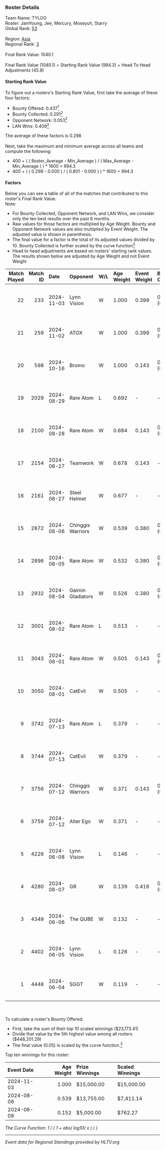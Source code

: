 ### Roster Details<br />
Team Name: TYLOO<br />
Roster: JamYoung, Jee, Mercury, Moseyuh, Starry<br />
Global Rank: [53](../../standings_global_2024_11_13.md)<br />
<br />
Region: [Asia]( ../../standings_asia_2024_11_13.md)<br />
Regional Rank: [3]( ../../standings_asia_2024_11_13.md)<br />
<br />
Final Rank Value:  1040.1<br />
<br />
Final Rank Value (1040.1) = Starting Rank Value (994.3) + Head To Head Adjustments (45.9)<br />

#### Starting Rank Value<br />
To figure out a rosters's Starting Rank Value, first take the average of these four factors:<br />
- Bounty Offered: 0.437[<sup>1</sup>](#table2)
- Bounty Collected: 0.291[<sup>2</sup>](#table1)
- Opponent Network: 0.053[<sup>2</sup>](#table1)
- LAN Wins: 0.409[<sup>2</sup>](#table1)

The average of these factors is 0.298<br />
<br />
Next, take the maximum and minimum average across all teams and compute the following:<br />
- 400 + ( ( Roster_Average - Min_Average ) / ( Max_Average - Min_Average ) ) * 1600 = 994.3
- 400 + ( ( 0.298 - 0.000 ) / ( 0.801 - 0.000 ) ) * 1600 = 994.3


#### Factors<br />
Below you can see a table of all of the matches that contributed to this roster's Final Rank Value.<br />
Note:<br />

- For Bounty Collected, Opponent Network, and LAN Wins, we consider only the ten best results over the past 6 months.
- Raw values for those factors are multiplied by Age Weight. Bounty and Opponent Network values are also multiplied by Event Weight. The adjusted value is shown in parenthesis.
- The final value for a factor is the total of its adjusted values divided by 10. Bounty Collected is further scaled by the curve function[<sup>3</sup>](#curveFunction)
- Head to head adjustments are based on rosters' starting rank values. The results shown below are adjusted by Age Weight and not Event Weight
<span id="table1"></span><br />


| Match Played | Match ID | Date       | Opponent          | W/L | Age Weight | Event Weight | Bounty Collected | Opponent Network | LAN Wins  | H2H Adj. | Roster                                   |
| -: | -: | :- | :- | :- | :- | :- | :- | :- | :- | -: | :- |
|           22 |      233 | 2024-11-03 | Lynn Vision       | W   | 1.000      | 0.399        | 0.035 (0.014)    | 0.265 (0.106)    | 1 (1.000) |    14.96 | JamYoung, Jee, Mercury, Moseyuh, Starry  |
|           21 |      259 | 2024-11-02 | ATOX              | W   | 1.000      | 0.399        | 0.030 (0.012)    | 0.258 (0.103)    | 1 (1.000) |    15.94 | JamYoung, Jee, Mercury, Moseyuh, Starry  |
|           20 |      598 | 2024-10-16 | Bromo             | W   | 1.000      | 0.143        | 0.007 (0.001)    | 0.214 (0.031)    | 0 (0.000) |     4.43 | JamYoung, Jee, Mercury, Moseyuh, Starry  |
|           19 |     2029 | 2024-08-29 | Rare Atom         | L   | 0.692      | -            | -                | -                | -         |   -12.82 | JamYoung, Jee, Mercury, Moseyuh, Starry  |
|           18 |     2100 | 2024-08-28 | Rare Atom         | W   | 0.684      | 0.143        | 0.011 (0.001)    | 0.306 (0.030)    | 0 (0.000) |     8.90 | JamYoung, Jee, Mercury, Moseyuh, Starry  |
|           17 |     2154 | 2024-08-27 | Teamwork          | W   | 0.678      | 0.143        | -                | 0.094 (0.009)    | 0 (0.000) |     1.36 | JamYoung, Jee, Mercury, Moseyuh, Starry  |
|           16 |     2161 | 2024-08-27 | Steel Helmet      | W   | 0.677      | -            | -                | -                | 0 (0.000) |     0.68 | JamYoung, Jee, Mercury, Moseyuh, Starry  |
|           15 |     2872 | 2024-08-06 | Chinggis Warriors | W   | 0.539      | 0.380        | 0.005 (0.001)    | 0.108 (0.022)    | 1 (0.539) |     4.17 | JamYoung, Jee, Mercury, Moseyuh, Starry  |
|           14 |     2896 | 2024-08-05 | Rare Atom         | W   | 0.532      | 0.380        | 0.011 (0.002)    | 0.306 (0.062)    | 1 (0.532) |     7.38 | JamYoung, Jee, Mercury, Moseyuh, Starry  |
|           13 |     2932 | 2024-08-04 | Gaimin Gladiators | W   | 0.526      | 0.380        | 0.016 (0.003)    | 0.703 (0.140)    | 1 (0.526) |     6.04 | JamYoung, Jee, Mercury, Moseyuh, Starry  |
|           12 |     3001 | 2024-08-02 | Rare Atom         | L   | 0.513      | -            | -                | -                | -         |    -9.13 | JamYoung, Jee, Mercury, Moseyuh, zhokiNg |
|           11 |     3043 | 2024-08-01 | Rare Atom         | W   | 0.505      | 0.143        | 0.011 (0.001)    | 0.306 (0.022)    | 0 (0.000) |     6.81 | JamYoung, Jee, Mercury, Moseyuh, zhokiNg |
|           10 |     3050 | 2024-08-01 | CatEvil           | W   | 0.505      | -            | -                | -                | -         |     1.54 | JamYoung, Jee, Mercury, Moseyuh, zhokiNg |
|            9 |     3742 | 2024-07-13 | Rare Atom         | L   | 0.379      | -            | -                | -                | -         |    -7.32 | JamYoung, Jee, Mercury, Moseyuh, zhokiNg |
|            8 |     3744 | 2024-07-13 | CatEvil           | W   | 0.379      | -            | -                | -                | -         |     1.00 | JamYoung, Jee, Mercury, Moseyuh, zhokiNg |
|            7 |     3756 | 2024-07-12 | Chinggis Warriors | W   | 0.371      | 0.143        | 0.005 (0.000)    | -                | -         |     2.97 | JamYoung, Jee, Mercury, Moseyuh, zhokiNg |
|            6 |     3759 | 2024-07-12 | Alter Ego         | W   | 0.371      | -            | -                | -                | -         |     0.76 | JamYoung, Jee, Mercury, Moseyuh, zhokiNg |
|            5 |     4226 | 2024-06-08 | Lynn Vision       | L   | 0.146      | -            | -                | -                | -         |    -1.91 | JamYoung, k4Mi, Mercury, Moseyuh, zdr    |
|            4 |     4280 | 2024-06-07 | GR                | W   | 0.139      | 0.416        | 0.021 (0.001)    | 0.175 (0.010)    | -         |     0.85 | JamYoung, k4Mi, Mercury, Moseyuh, zdr    |
|            3 |     4349 | 2024-06-06 | The QUBE          | W   | 0.132      | -            | -                | -                | -         |     0.41 | JamYoung, k4Mi, Mercury, Moseyuh, zdr    |
|            2 |     4402 | 2024-06-05 | Lynn Vision       | L   | 0.126      | -            | -                | -                | -         |    -1.64 | JamYoung, k4Mi, Mercury, Moseyuh, zdr    |
|            1 |     4448 | 2024-06-04 | SGGT              | W   | 0.119      | -            | -                | -                | -         |     0.47 | JamYoung, k4Mi, Mercury, Moseyuh, zdr    |

<br />
<span id="table2"></span><br />
To calculate a roster's Bounty Offered:<br />

- First, take the sum of their top 10 scaled winnings ($23,173.41)
- Divide that value by the 5th highest value among all rosters ($448,201.29)
- The final value (0.05) is scaled by the curve function.[<sup>3</sup>](#curveFunction)

Top ten winnings for this roster:<br />

| Event Date | Age Weight | Prize Winnings | Scaled Winnings |
| :- | -: | :- | :- |
| 2024-11-03 |      1.000 | $15,000.00     | $15,000.00      |
| 2024-08-06 |      0.539 | $13,755.00     | $7,411.14       |
| 2024-06-09 |      0.152 | $5,000.00      | $762.27         |


<span id="curveFunction"></span>_The Curve Function: 1 / ( 1 + abs( log10( x ) ) )_<br />

---
_Event data for Regional Standings provided by HLTV.org_<br />
